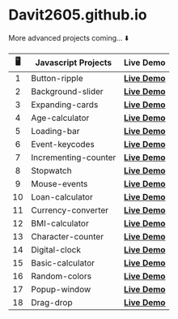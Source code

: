 # Davit2605.github.io

More advanced projects coming... ⬇️ 

| 🖥️ | Javascript Projects | Live Demo                                                       |
|:---:|---------------------|:---------------------------------------------------------------:|
| 1   | Button-ripple       | **[Live Demo](https://davit2605.github.io/Button-ripple/)**     |
| 2   | Background-slider   | **[Live Demo](https://davit2605.github.io/Background-slider/)** |
| 3   | Expanding-cards     | **[Live Demo](https://davit2605.github.io/Expanding-cards/)**   |
| 4   |Age-calculator|**[Live Demo](https://davit2605.github.io/Age-calculator/)**|
| 5   |Loading-bar|**[Live Demo](https://davit2605.github.io/Loading-bar/)**|
| 6   | Event-keycodes     | **[Live Demo](https://davit2605.github.io/Event-keycodes/)**   |
| 7   | Incrementing-counter     | **[Live Demo](https://davit2605.github.io/Incrementing-counter/)**   |
| 8   | Stopwatch     | **[Live Demo](https://davit2605.github.io/Stopwatch/)**   |
| 9   | Mouse-events     | **[Live Demo](https://davit2605.github.io/Mouse-events/)**   |
| 10   | Loan-calculator     | **[Live Demo](https://davit2605.github.io/Loan-calculator/)**   |
| 11   | Currency-converter     | **[Live Demo](https://davit2605.github.io/Currency-converter/)**   |
| 12   | BMI-calculator     | **[Live Demo](https://davit2605.github.io/BMI-calculator/)**   |
| 13   | Character-counter     | **[Live Demo](https://davit2605.github.io/Character-counter/)**   |
| 14   | Digital-clock     | **[Live Demo](https://davit2605.github.io/Digital-clock/)**   |
| 15   | Basic-calculator     | **[Live Demo](https://davit2605.github.io/Basic-calculator/)**   |
| 16   | Random-colors     | **[Live Demo](https://davit2605.github.io/Random-colors/)**   |
| 17   | Popup-window     | **[Live Demo](https://davit2605.github.io/Popup-window/)**   |
| 18   | Drag-drop     | **[Live Demo](https://davit2605.github.io/Drag-drop/)**   |
